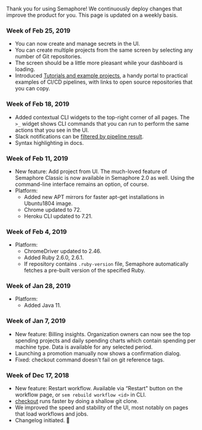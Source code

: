 Thank you for using Semaphore!
We continuously deploy changes that improve the product for you.
This page is updated on a weekly basis.

### Week of Feb 25, 2019

* You can now create and manage secrets in the UI.
* You can create multiple projects from the same screen by selecting any number
  of Git repositories.
* The screen should be a little more pleasant while your dashboard is loading.
* Introduced [Tutorials and example
  projects](https://docs.semaphoreci.com/article/123-tutorials-and-example-projects),
  a handy portal to practical examples of CI/CD pipelines, with links to open
  source repositories that you can copy.

### Week of Feb 18, 2019

* Added contextual CLI widgets to the top-right corner of all pages. The `>_`
  widget shows CLI commands that you can run to perform the same actions that
  you see in the UI.
* Slack notifications can be [filtered by pipeline
  result](https://docs.semaphoreci.com/article/91-slack-notifications#filtering-by-pipeline-result).
* Syntax highlighting in docs.

### Week of Feb 11, 2019

* New feature: Add project from UI. The much-loved feature of Semaphore Classic
  is now available in Semaphore 2.0 as well. Using the command-line interface
  remains an option, of course.
* Platform:
  * Added new APT mirrors for faster apt-get installations in Ubuntu1804 image.
  * Chrome updated to 72.
  * Heroku CLI updated to 7.21.

### Week of Feb 4, 2019

* Platform:
  * ChromeDriver updated to 2.46.
  * Added Ruby 2.6.0, 2.6.1.
  * If repository contains `.ruby-version` file, Semaphore automatically fetches
    a pre-built version of the specified Ruby.

### Week of Jan 28, 2019

* Platform:
  * Added Java 11.

### Week of Jan 7, 2019

* New feature: Billing insights. Organization owners can now see
  the top spending projects and daily spending charts which contain
  spending per machine type. Data is available for any selected period.
* Launching a promotion manually now shows a confirmation dialog.
* Fixed: checkout command doesn't fail on git reference tags.

### Week of Dec 17, 2018

* New feature: Restart workflow.
  Available via “Restart" button on the workflow page,
  or `sem rebuild workflow <id>` in CLI.
* [checkout](https://docs.semaphoreci.com/article/54-toolbox-reference#libcheckout)
  runs faster by doing a shallow git clone.
* We improved the speed and stability of the UI, most notably on pages
  that load workflows and jobs.
* Changelog initiated. 🚀
